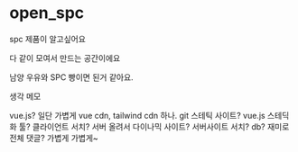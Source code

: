 # open_spc


spc 제품이 알고싶어요

다 같이 모여서 만드는 공간이에요

남양 우유와 SPC 빵이면 된거 같아요.



생각 메모

vue.js?
  일단 가볍게 vue cdn, tailwind cdn 하나.
git 스테틱 사이트?
  vue.js 스테딕화 툴? 클라이언트 서치?
서버 올려서 다이나믹 사이트?
  서버사이트 서치? db? 재미로 전체 댓글?
가볍게 가볍게~